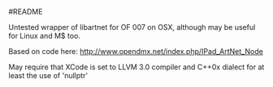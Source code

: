 #README

Untested wrapper of libartnet for OF 007 on OSX, although may be useful for Linux and M$ too. 

Based on code here:
http://www.opendmx.net/index.php/IPad_ArtNet_Node

May require that XCode is set to LLVM 3.0 compiler and C++0x dialect for at least the use of 'nullptr'
